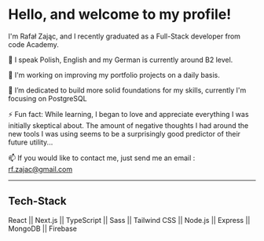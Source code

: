 <h1>Hello, and welcome to my profile! </h1>

I'm Rafał Zając, and I recently graduated as a Full-Stack developer from code Academy. 

💬 I speak Polish, English and my German is currently around B2 level. 

🔭 I'm working on improving my portfolio projects on a daily basis. 

🌱 I’m dedicated to build more solid foundations for my skills, currently I'm focusing on PostgreSQL

⚡ Fun fact: While learning, I began to love and appreciate everything I was initially skeptical about. The amount of negative thoughts I had around the new tools I was using seems to be a surprisingly good predictor of their future utility...

📫 If you would like to contact me, just send me an email : rf.zajac@gmail.com

<hr/>

<h2>Tech-Stack</h2>
React || Next.js || TypeScript || Sass || Tailwind CSS || Node.js || Express || MongoDB || Firebase


